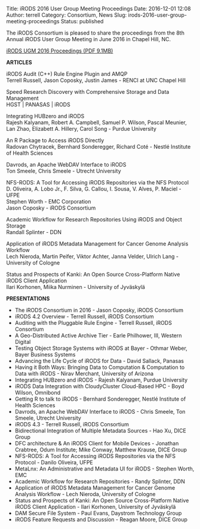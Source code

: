 Title: iRODS 2016 User Group Meeting Proceedings
Date: 2016-12-01 12:08
Author: terrell
Category: Consortium, News
Slug: irods-2016-user-group-meeting-proceedings
Status: published

The iRODS Consortium is pleased to share the proceedings from the 8th
Annual iRODS User Group Meeting in June 2016 in Chapel Hill, NC.

[iRODS UGM 2016 Proceedings (PDF
9.1MB)](./theme/uploads/2016/12/irods_ugm2016_proceedings.pdf)

**ARTICLES**

iRODS Audit (C++) Rule Engine Plugin and AMQP  
Terrell Russell, Jason Coposky, Justin James - RENCI at UNC Chapel Hill

Speed Research Discovery with Comprehensive Storage and Data Management  
HGST | PANASAS | iRODS

Integrating HUBzero and iRODS  
Rajesh Kalyanam, Robert A. Campbell, Samuel P. Wilson, Pascal Meunier,
Lan Zhao, Elizabett A. Hillery, Carol Song - Purdue University

An R Package to Access iRODS Directly  
Radovan Chytracek, Bernhard Sonderegger, Richard Coté - Nestlé
Institute of Health Sciences

Davrods, an Apache WebDAV Interface to iRODS  
Ton Smeele, Chris Smeele - Utrecht University

NFS-RODS: A Tool for Accessing iRODS Repositories via the NFS Protocol  
D. Oliveira, A. Lobo Jr., F. Silva, G. Callou, I. Sousa, V. Alves, P.
Maciel - UFPE  
Stephen Worth - EMC Corporation  
Jason Coposky - iRODS Consortium

Academic Workflow for Research Repositories Using iRODS and Object
Storage  
Randall Splinter - DDN

Application of iRODS Metadata Management for Cancer Genome Analysis
Workflow  
Lech Nieroda, Martin Peifer, Viktor Achter, Janna Velder, Ulrich Lang -
University of Cologne

Status and Prospects of Kanki: An Open Source Cross-Platform Native
iRODS Client Application  
Ilari Korhonen, Miika Nurminen - University of Jyväskylä

**PRESENTATIONS**

-   The iRODS Consortium in 2016 - Jason Coposky, iRODS Consortium
-   iRODS 4.2 Overview - Terrell Russell, iRODS Consortium
-   Auditing with the Pluggable Rule Engine - Terrell Russell, iRODS
    Consortium
-   A Geo-Distributed Active Archive Tier - Earle Philhower, III,
    Western Digital
-   Testing Object Storage Systems with iRODS at Bayer - Othmar Weber,
    Bayer Business Systems
-   Advancing the Life Cycle of iRODS for Data - David Sallack, Panasas
-   Having it Both Ways: Bringing Data to Computation & Computation to
    Data with iRODS - Nirav Merchant, University of Arizona
-   Integrating HUBzero and iRODS - Rajesh Kalyanam, Purdue University
-   iRODS Data Integration with CloudyCluster Cloud-Based HPC - Boyd
    Wilson, Omnibond
-   Getting R to talk to iRODS - Bernhard Sonderegger, Nestlé Institute
    of Health Sciences
-   Davrods, an Apache WebDAV Interface to iRODS - Chris Smeele, Ton
    Smeele, Utrecht University
-   iRODS 4.3 - Terrell Russell, iRODS Consortium
-   Bidirectional Integration of Multiple Metadata Sources - Hao Xu,
    DICE Group
-   DFC architecture & An iRODS Client for Mobile Devices - Jonathan
    Crabtree, Odum Institute; Mike Conway, Matthew Krause, DICE Group
-   NFS-RODS: A Tool for Accessing iRODS Repositories via the NFS
    Protocol - Danilo Oliveira, UFPE
-   MetaLnx: An Administrative and Metadata UI for iRODS - Stephen
    Worth, EMC
-   Academic Workflow for Research Repositories - Randy Splinter, DDN
-   Application of iRODS Metadata Management for Cancer Genome Analysis
    Workflow - Lech Nieroda, University of Cologne
-   Status and Prospects of Kanki: An Open Source Cross-Platform Native
    iRODS Client Application - Ilari Korhonen, University of Jyväskylä
-   DAM Secure File System - Paul Evans, Daystrom Technology Group
-   iRODS Feature Requests and Discussion - Reagan Moore, DICE Group

